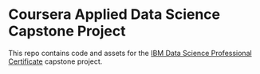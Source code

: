 # Coursera Applied Data Science Capstone Project

This repo contains code and assets for the [IBM Data Science Professional Certificate](https://www.coursera.org/professional-certificates/ibm-data-science) capstone project.

